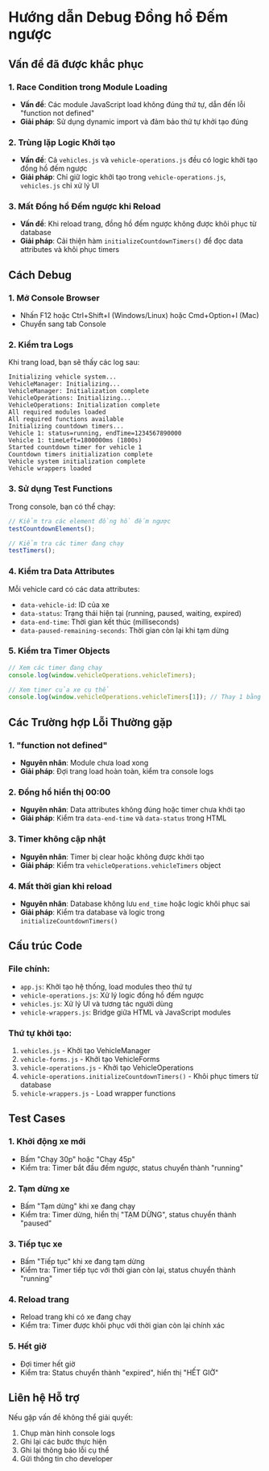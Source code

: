 # Hướng dẫn Debug Đồng hồ Đếm ngược

## Vấn đề đã được khắc phục

### 1. Race Condition trong Module Loading
- **Vấn đề**: Các module JavaScript load không đúng thứ tự, dẫn đến lỗi "function not defined"
- **Giải pháp**: Sử dụng dynamic import và đảm bảo thứ tự khởi tạo đúng

### 2. Trùng lặp Logic Khởi tạo
- **Vấn đề**: Cả `vehicles.js` và `vehicle-operations.js` đều có logic khởi tạo đồng hồ đếm ngược
- **Giải pháp**: Chỉ giữ logic khởi tạo trong `vehicle-operations.js`, `vehicles.js` chỉ xử lý UI

### 3. Mất Đồng hồ Đếm ngược khi Reload
- **Vấn đề**: Khi reload trang, đồng hồ đếm ngược không được khôi phục từ database
- **Giải pháp**: Cải thiện hàm `initializeCountdownTimers()` để đọc data attributes và khôi phục timers

## Cách Debug

### 1. Mở Console Browser
- Nhấn F12 hoặc Ctrl+Shift+I (Windows/Linux) hoặc Cmd+Option+I (Mac)
- Chuyển sang tab Console

### 2. Kiểm tra Logs
Khi trang load, bạn sẽ thấy các log sau:
```
Initializing vehicle system...
VehicleManager: Initializing...
VehicleManager: Initialization complete
VehicleOperations: Initializing...
VehicleOperations: Initialization complete
All required modules loaded
All required functions available
Initializing countdown timers...
Vehicle 1: status=running, endTime=1234567890000
Vehicle 1: timeLeft=1800000ms (1800s)
Started countdown timer for vehicle 1
Countdown timers initialization complete
Vehicle system initialization complete
Vehicle wrappers loaded
```

### 3. Sử dụng Test Functions
Trong console, bạn có thể chạy:
```javascript
// Kiểm tra các element đồng hồ đếm ngược
testCountdownElements();

// Kiểm tra các timer đang chạy
testTimers();
```

### 4. Kiểm tra Data Attributes
Mỗi vehicle card có các data attributes:
- `data-vehicle-id`: ID của xe
- `data-status`: Trạng thái hiện tại (running, paused, waiting, expired)
- `data-end-time`: Thời gian kết thúc (milliseconds)
- `data-paused-remaining-seconds`: Thời gian còn lại khi tạm dừng

### 5. Kiểm tra Timer Objects
```javascript
// Xem các timer đang chạy
console.log(window.vehicleOperations.vehicleTimers);

// Xem timer của xe cụ thể
console.log(window.vehicleOperations.vehicleTimers[1]); // Thay 1 bằng ID xe
```

## Các Trường hợp Lỗi Thường gặp

### 1. "function not defined"
- **Nguyên nhân**: Module chưa load xong
- **Giải pháp**: Đợi trang load hoàn toàn, kiểm tra console logs

### 2. Đồng hồ hiển thị 00:00
- **Nguyên nhân**: Data attributes không đúng hoặc timer chưa khởi tạo
- **Giải pháp**: Kiểm tra `data-end-time` và `data-status` trong HTML

### 3. Timer không cập nhật
- **Nguyên nhân**: Timer bị clear hoặc không được khởi tạo
- **Giải pháp**: Kiểm tra `vehicleOperations.vehicleTimers` object

### 4. Mất thời gian khi reload
- **Nguyên nhân**: Database không lưu `end_time` hoặc logic khôi phục sai
- **Giải pháp**: Kiểm tra database và logic trong `initializeCountdownTimers()`

## Cấu trúc Code

### File chính:
- `app.js`: Khởi tạo hệ thống, load modules theo thứ tự
- `vehicle-operations.js`: Xử lý logic đồng hồ đếm ngược
- `vehicles.js`: Xử lý UI và tương tác người dùng
- `vehicle-wrappers.js`: Bridge giữa HTML và JavaScript modules

### Thứ tự khởi tạo:
1. `vehicles.js` - Khởi tạo VehicleManager
2. `vehicle-forms.js` - Khởi tạo VehicleForms
3. `vehicle-operations.js` - Khởi tạo VehicleOperations
4. `vehicle-operations.initializeCountdownTimers()` - Khôi phục timers từ database
5. `vehicle-wrappers.js` - Load wrapper functions

## Test Cases

### 1. Khởi động xe mới
- Bấm "Chạy 30p" hoặc "Chạy 45p"
- Kiểm tra: Timer bắt đầu đếm ngược, status chuyển thành "running"

### 2. Tạm dừng xe
- Bấm "Tạm dừng" khi xe đang chạy
- Kiểm tra: Timer dừng, hiển thị "TẠM DỪNG", status chuyển thành "paused"

### 3. Tiếp tục xe
- Bấm "Tiếp tục" khi xe đang tạm dừng
- Kiểm tra: Timer tiếp tục với thời gian còn lại, status chuyển thành "running"

### 4. Reload trang
- Reload trang khi có xe đang chạy
- Kiểm tra: Timer được khôi phục với thời gian còn lại chính xác

### 5. Hết giờ
- Đợi timer hết giờ
- Kiểm tra: Status chuyển thành "expired", hiển thị "HẾT GIỜ"

## Liên hệ Hỗ trợ

Nếu gặp vấn đề không thể giải quyết:
1. Chụp màn hình console logs
2. Ghi lại các bước thực hiện
3. Ghi lại thông báo lỗi cụ thể
4. Gửi thông tin cho developer
